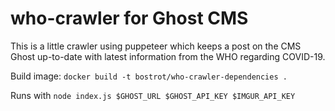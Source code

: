 # who-crawler for Ghost CMS

This is a little crawler using puppeteer which keeps a post on the CMS Ghost up-to-date with latest information from the WHO regarding COVID-19.

Build image: `docker build -t bostrot/who-crawler-dependencies .`

Runs with `node index.js $GHOST_URL $GHOST_API_KEY $IMGUR_API_KEY`

